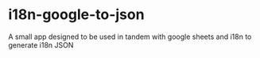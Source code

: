 # i18n-google-to-json
A small app designed to be used in tandem with google sheets and i18n to generate i18n JSON
